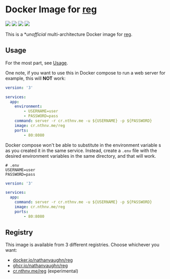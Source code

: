 # Docker Image for [reg](https://github.com/genuinetools/reg)

[![](https://img.shields.io/docker/v/nathanvaughn/reg)](https://hub.docker.com/r/nathanvaughn/reg)
[![](https://img.shields.io/docker/image-size/nathanvaughn/reg)](https://hub.docker.com/r/nathanvaughn/reg)
[![](https://img.shields.io/docker/pulls/nathanvaughn/reg)](https://hub.docker.com/r/nathanvaughn/reg)
[![](https://img.shields.io/github/license/nathanvaughn/reg-docker)](https://github.com/NathanVaughn/reg-docker)

This is a **unofficial* multi-architecture Docker image for
[reg](https://github.com/genuinetools/reg).

## Usage

For the most part, see [Usage](https://github.com/genuinetools/reg#usage).

One note, if you want to use this in Docker compose to run a web server for example, this
will **NOT** work:

```yml
version: '3'

services:
  app:
    environment:
        - USERNAME=user
        - PASSWORD=pass
    command: server -r cr.nthnv.me -u ${USERNAME} -p ${PASSWORD}
    image: cr.nthnv.me/reg
    ports:
        - 80:8080
```

Docker compose won't be able to substitute in the environment variable s
as you created it in the same service. Instead, create a `.env` file with the desired
environment variables in the same directory, and that will work.

```env
# .env
USERNAME=user
PASSWORD=pass
```

```yml
version: '3'

services:
  app:
    command: server -r cr.nthnv.me -u ${USERNAME} -p ${PASSWORD}
    image: cr.nthnv.me/reg
    ports:
        - 80:8080
```

## Registry

This image is available from 3 different registries. Choose whichever you want:

 - [docker.io/nathanvaughn/reg](https://hub.docker.com/r/nathanvaughn/reg)
 - [ghcr.io/nathanvaughn/reg](https://github.com/users/nathanvaughn/packages/container/package/reg)
 - [cr.nthnv.me/reg](https://cr.nthnv.me/repo/reg) (experimental)
